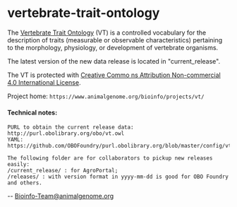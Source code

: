 # vertebrate-trait-ontology

The <a href="https://www.animalgenome.org/bioinfo/projects/vt/">Vertebrate Trait Ontology</a> (VT) is a controlled vocabulary for 
the description of traits (measurable or observable characteristics) 
pertaining to the morphology, physiology, or development of vertebrate 
organisms. 

The latest version of the new data release is located in "current_release".

The VT is protected with <a href="https://creativecommons.org/licenses/by-nc/4.0/">Creative Commo
ns Attribution Non-commercial 4.0 International License</a>.

Project home: `https://www.animalgenome.org/bioinfo/projects/vt/`

#### Technical notes:

    PURL to obtain the current release data: http://purl.obolibrary.org/obo/vt.owl
    YAML: https://github.com/OBOFoundry/purl.obolibrary.org/blob/master/config/vt.yml

    The following folder are for collaborators to pickup new releases easily:
    /current_release/ : for AgroPortal;
    /releases/ : with version format in yyyy-mm-dd is good for OBO Foundry and others.

--
Bioinfo-Team@animalgenome.org
